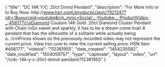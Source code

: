 {
    "title": "DC 14K Y\/C .20ct  Dmnd Pendant",
    "description": "For More Info or to Buy Now: http:\/\/www.hsn.com\/products\/seo\/7921247?rdr=1&sourceid=youtube&cm_mmc=Social-_-Youtube-_-ProductVideo-_-456177\r\nDiamond Couture 14K Gold .20ct Diamond Cluster Pendant with Chain \nSo sweet and sparkly, it has to be a dream come true! A pendant that has the silhouette of a solitaire  while actually being a...\r\nPrices shown on the previously recorded video may not represent the current price.  View hsn.com to view the current selling price. HSN Item #456177",
    "videoid": "112381955",
    "date_created": "1454235582",
    "date_modified": "1504059757",
    "type": "captivate",
    "layout": "video",
    "url": "\/v\/dc-14k-y-c-20ct-dmnd-pendant\/112381955"
}